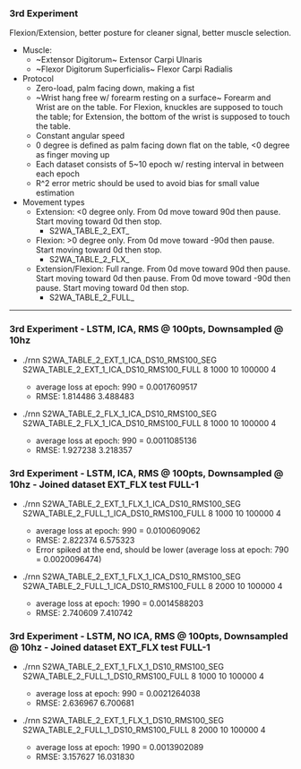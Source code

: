 ### 3rd Experiment

Flexion/Extension, better posture for cleaner signal, better muscle selection.

* Muscle:
  * ~Extensor Digitorum~ Extensor Carpi Ulnaris 
  * ~Flexor Digitorum Superficialis~ Flexor Carpi Radialis
* Protocol
  * Zero-load, palm facing down, making a fist
  * ~Wrist hang free w/ forearm resting on a surface~ Forearm and Wrist are on the table. For Flexion, knuckles are supposed to touch the table; for Extension, the bottom of the wrist is supposed to touch the table.
  * Constant angular speed
  * 0 degree is defined as palm facing down flat on the table, <0 degree as finger moving up
  * Each dataset consists of 5~10 epoch w/ resting interval in between each epoch
  * R^2 error metric should be used to avoid bias for small value estimation
* Movement types
  * Extension: <0 degree only. From 0d move toward 90d then pause. Start moving toward 0d then stop.
    * S2WA_TABLE_2_EXT_
  * Flexion: >0 degree only. From 0d move toward -90d then pause. Start moving toward 0d then stop.
    * S2WA_TABLE_2_FLX_
  * Extension/Flexion: Full range. From 0d move toward 90d then pause. Start moving toward 0d then pause. From 0d move toward -90d then pause. Start moving toward 0d then stop.
    * S2WA_TABLE_2_FULL_

--- 

### 3rd Experiment - LSTM, ICA, RMS @ 100pts, Downsampled @ 10hz 

* ./rnn S2WA_TABLE_2_EXT_1_ICA_DS10_RMS100_SEG S2WA_TABLE_2_EXT_1_ICA_DS10_RMS100_FULL 8 1000 10 100000 4
  * average loss at epoch:        990 = 0.0017609517
  * RMSE: 1.814486 3.488483 

* ./rnn S2WA_TABLE_2_FLX_1_ICA_DS10_RMS100_SEG S2WA_TABLE_2_FLX_1_ICA_DS10_RMS100_FULL 8 1000 10 100000 4
  * average loss at epoch:        990 = 0.0011085136
  * RMSE: 1.927238 3.218357


### 3rd Experiment - LSTM, ICA, RMS @ 100pts, Downsampled @ 10hz - Joined dataset EXT_FLX test FULL-1

* ./rnn S2WA_TABLE_2_EXT_1_FLX_1_ICA_DS10_RMS100_SEG S2WA_TABLE_2_FULL_1_ICA_DS10_RMS100_FULL 8 1000 10 100000 4
  * average loss at epoch:        990 = 0.0100609062
  * RMSE: 2.822374 6.575323
  * Error spiked at the end, should be lower (average loss at epoch:        790 = 0.0020096474)

* ./rnn S2WA_TABLE_2_EXT_1_FLX_1_ICA_DS10_RMS100_SEG S2WA_TABLE_2_FULL_1_ICA_DS10_RMS100_FULL 8 2000 10 100000 4
  * average loss at epoch:       1990 = 0.0014588203
  * RMSE: 2.740609 7.410742 

### 3rd Experiment - LSTM, **NO ICA**, RMS @ 100pts, Downsampled @ 10hz - Joined dataset EXT_FLX test FULL-1

* ./rnn S2WA_TABLE_2_EXT_1_FLX_1_DS10_RMS100_SEG S2WA_TABLE_2_FULL_1_DS10_RMS100_FULL 8 1000 10 100000 4
  * average loss at epoch:        990 = 0.0021264038
  * RMSE: 2.636967 6.700681

* ./rnn S2WA_TABLE_2_EXT_1_FLX_1_DS10_RMS100_SEG S2WA_TABLE_2_FULL_1_DS10_RMS100_FULL 8 2000 10 100000 4
  * average loss at epoch:       1990 = 0.0013902089
  * RMSE: 3.157627 16.031830 